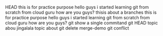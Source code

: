  HEAD
 this is for practice purpose
hello guys i started learning git from scratch from cloud guru
how are you guys?
thisis about a branches
this is for practice purpose
hello guys i started learning git from scratch from cloud guru
how are you guys?
git show a single commitand git HEAD
topic abou
jingalala
topic about git
delete merge-demo
git conflict
